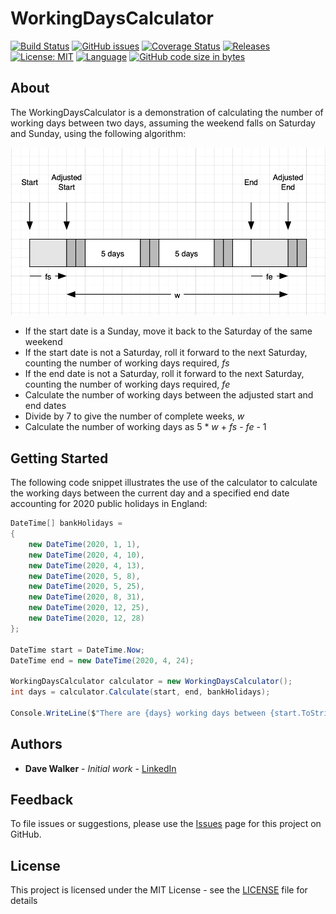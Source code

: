 # WorkingDaysCalculator
 
[![Build Status](https://github.com/davewalker5/WorkingDaysCalculator/workflows/.NET%20Core%20CI%20Build/badge.svg)](https://github.com/davewalker5/WorkingDaysCalculator/actions)
[![GitHub issues](https://img.shields.io/github/issues/davewalker5/WorkingDaysCalculator)](https://github.com/davewalker5/WorkingDaysCalculator/issues)
[![Coverage Status](https://coveralls.io/repos/github/davewalker5/WorkingDaysCalculator/badge.svg?branch=master)](https://coveralls.io/github/davewalker5/WorkingDaysCalculator?branch=master)
[![Releases](https://img.shields.io/github/v/release/davewalker5/WorkingDaysCalculator.svg?include_prereleases)](https://github.com/davewalker5/WorkingDaysCalculator/releases)
[![License: MIT](https://img.shields.io/badge/License-MIT-blue.svg)](https://github.com/davewalker5/WorkingDaysCalculator/blob/master/LICENSE)
[![Language](https://img.shields.io/badge/language-c%23-blue.svg)](https://github.com/davewalker5/WorkingDaysCalculator/)
[![GitHub code size in bytes](https://img.shields.io/github/languages/code-size/davewalker5/WorkingDaysCalculator)](https://github.com/davewalker5/WorkingDaysCalculator/)

## About

The WorkingDaysCalculator is a demonstration of calculating the number of working days between two days, assuming the weekend falls on Saturday and Sunday, using the following algorithm:

![Working Days Algorithm](https://raw.githubusercontent.com/davewalker5/WorkingDaysCalculator/master/images/algorithm.png "Working Days Algorithm")

* If the start date is a Sunday, move it back to the Saturday of the same weekend
* If the start date is not a Saturday, roll it forward to the next Saturday, counting the number of working days required, _fs_
* If the end date is not a Saturday, roll it forward to the next Saturday, counting the number of working days required, _fe_
* Calculate the number of working days between the adjusted start and end dates
* Divide by 7 to give the number of complete weeks, _w_
* Calculate the number of working days as 5 * _w_ + _fs_ - _fe_ - 1

## Getting Started

The following code snippet illustrates the use of the calculator to calculate the working days between the current day and a specified end date accounting for 2020 public holidays in England:

```csharp
DateTime[] bankHolidays =
{
    new DateTime(2020, 1, 1),
    new DateTime(2020, 4, 10),
    new DateTime(2020, 4, 13),
    new DateTime(2020, 5, 8),
    new DateTime(2020, 5, 25),
    new DateTime(2020, 8, 31),
    new DateTime(2020, 12, 25),
    new DateTime(2020, 12, 28)
};

DateTime start = DateTime.Now;
DateTime end = new DateTime(2020, 4, 24);

WorkingDaysCalculator calculator = new WorkingDaysCalculator();
int days = calculator.Calculate(start, end, bankHolidays);

Console.WriteLine($"There are {days} working days between {start.ToString("dd/MMM/yyyy")} and {end.ToString("dd/MMM/yyyy")}");
```

## Authors

- **Dave Walker** - *Initial work* - [LinkedIn](https://www.linkedin.com/in/davewalker5/)

## Feedback

To file issues or suggestions, please use the [Issues](https://github.com/davewalker5/WorkingDaysCalculator/issues) page for this project on GitHub.

## License

This project is licensed under the MIT License - see the [LICENSE](LICENSE) file for details
